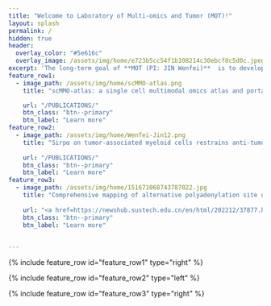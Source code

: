 ```yaml
---
title: "Welcome to Laboratory of Multi-omics and Tumor (MOT)!"
layout: splash
permalink: /
hidden: true
header:
  overlay_color: "#5e616c"
  overlay_image: /assets/img/home/e723b5cc54f1b108214c30ebcf8c5d0c.jpeg
excerpt: 'The long-term goal of **MOT (PI: JIN Wenfei)**  is to develop efficient personalized treatment for cancers based on patients’ genetic background. In the near future, the lab will focus on investigating genetic/epigenetic heterogeneity and micro-evolution of cancer cells using single cell sequencing related technologies.'
feature_row1:
  - image_path: /assets/img/home/scMMO-atlas.png
    title: "scMMO-atlas: a single cell multimodal omics atlas and portal for exploring fine cell heterogeneity and cell dynamics"

    url: "/PUBLICATIONS/"
    btn_class: "btn--primary"
    btn_label: "Learn more"
feature_row2:
  - image_path: /assets/img/home/Wenfei-Jin12.png
    title: "Sirpα on tumor-associated myeloid cells restrains anti-tumor immunity in colorectal cancer independent of its interaction with CD47"
    
    url: "/PUBLICATIONS/"
    btn_class: "btn--primary"
    btn_label: "Learn more"
feature_row3:
  - image_path: /assets/img/home/151671068743787022.jpg
    title: "Comprehensive mapping of alternative polyadenylation site usage and its dynamics at single-cell resolution"
   
    url: "<a href=https://newshub.sustech.edu.cn/en/html/202212/37877.html>"
    btn_class: "btn--primary"
    btn_label: "Learn more"
    

---
```

{% include feature_row id="feature_row1" type="right" %}

{% include feature_row id="feature_row2" type="left" %}

{% include feature_row id="feature_row3" type="right" %}
